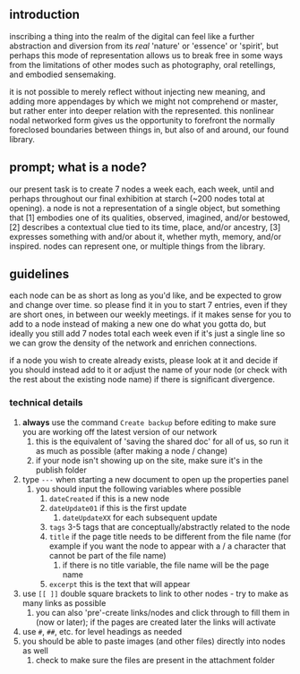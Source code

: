 ## introduction
inscribing a thing into the realm of the digital can feel like a further abstraction and diversion from its *real* 'nature' or 'essence' or 'spirit', but perhaps this mode of representation allows us to break free in some ways from the limitations of other modes such as photography, oral retellings, and embodied sensemaking.

it is not possible to merely reflect without injecting new meaning, and adding more appendages by which we might not comprehend or master, but rather enter into deeper relation with the represented. this nonlinear nodal networked form gives us the opportunity to forefront the normally foreclosed boundaries between things in, but also of and around, our found library.

## prompt; what is a node?
our present task is to create 7 nodes a week each, each week, until and perhaps throughout our final exhibition at starch (~200 nodes total at opening). a node is not a representation of a single object, but something that [1] embodies one of its qualities, observed, imagined, and/or bestowed, [2] describes a contextual clue tied to its time, place, and/or ancestry, [3] expresses something with and/or about it, whether myth, memory, and/or inspired. nodes can represent one, or multiple things from the library.

## guidelines
each node can be as short as long as you'd like, and be expected to grow and change over time. so please find it in you to start 7 entries, even if they are short ones, in between our weekly meetings. if it makes sense for you to add to a node instead of making a new one do what you gotta do, but ideally you still add 7 nodes total each week even if it's just a single line so we can grow the density of the network and enrichen connections.

if a node you wish to create already exists, please look at it and decide if you should instead add to it or adjust the name of your node (or check with the rest about the existing node name) if there is significant divergence.

### technical details
1. **always** use the command `Create backup` before editing to make sure you are working off the latest version of our network
	1. this is the equivalent of 'saving the shared doc' for all of us, so run it as much as possible (after making a node / change)
	2. if your node isn't showing up on the site, make sure it's in the publish folder
2. type `---` when starting a new document to open up the properties panel
	1. you should input the following variables where possible
		1. `dateCreated` if this is a new node
		2. `dateUpdate01` if this is the first update
			1. `dateUpdateXX` for each subsequent update
		3. `tags` 3-5 tags that are conceptually/abstractly related to the node
		4. `title` if the page title needs to be different from the file name (for example if you want the node to appear with a / a character that cannot be part of the file name)
			1. if there is no title variable, the file name will be the page name
		5. `excerpt` this is the text that will appear 
3. use `[[ ]]` double square brackets to link to other nodes - try to make as many links as possible
	1. you can also 'pre'-create links/nodes and click through to fill them in (now or later); if the pages are created later the links will activate
4. use `#`, `##`, etc. for level headings as needed
5. you should be able to paste images (and other files) directly into nodes as well
	1. check to make sure the files are present in the attachment folder